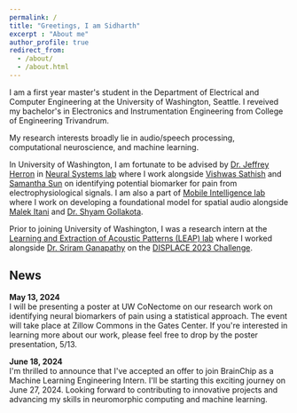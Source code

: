 ```yaml
---
permalink: /
title: "Greetings, I am Sidharth"
excerpt : "About me"
author_profile: true
redirect_from: 
  - /about/
  - /about.html
---
```


I am a first year master's student in the Department of Electrical and Computer Engineering at the University of Washington, Seattle. I reveived my bachelor's in Electronics and Instrumentation Engineering from College of Engineering Trivandrum.

My research interests broadly lie in audio/speech processing, computational neuroscience, and machine learning.

In University of Washington, I am fortunate to be advised by [Dr. Jeffrey Herron](https://sites.uw.edu/jeffherr/) in [Neural Systems lab](https://neural.cs.washington.edu) where I work alongside [Vishwas Sathish](https://scholar.google.com/citations?user=Ad01nlUAAAAJ&hl=en) and [Samantha Sun](https://samantha-sun.com) on identifying potential biomarker for pain from electrophysiological signals. I am also a part of [Mobile Intelligence lab](https://homes.cs.washington.edu/~gshyam/) where I work on developing a foundational model for spatial audio alongside [Malek Itani](https://malekitani.github.io) and [Dr. Shyam Gollakota](https://homes.cs.washington.edu/~gshyam/). 

Prior to joining University of Washington, I was a research intern at the [Learning and Extraction of Acoustic Patterns (LEAP) lab](http://leap.ee.iisc.ac.in) where I worked alongside [Dr. Sriram Ganapathy](http://www.leap.ee.iisc.ac.in/sriram/) on the [DISPLACE 2023 Challenge](https://displace2023.github.io).


## News

**May 13, 2024**  
I will be presenting a poster at UW CoNectome on our research work on identifying neural biomarkers of pain using a statistical approach. The event will take place at Zillow Commons in the Gates Center. If you're interested in learning more about our work, please feel free to drop by the poster presentation, 5/13.

**June 18, 2024**  
I'm thrilled to announce that I've accepted an offer to join BrainChip as a Machine Learning Engineering Intern. I'll be starting this exciting journey on June 27, 2024. Looking forward to contributing to innovative projects and advancing my skills in neuromorphic computing and machine learning.

